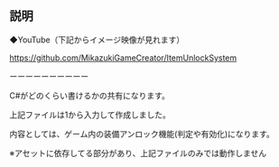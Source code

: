 ## 説明

◆YouTube（下記からイメージ映像が見れます）

https://github.com/MikazukiGameCreator/ItemUnlockSystem


ーーーーーーーーーー

C#がどのくらい書けるかの共有になります。

上記ファイルは1から入力して作成しました。

内容としては、ゲーム内の装備アンロック機能(判定や有効化)になります。

  ※アセットに依存してる部分があり、上記ファイルのみでは動作しません
